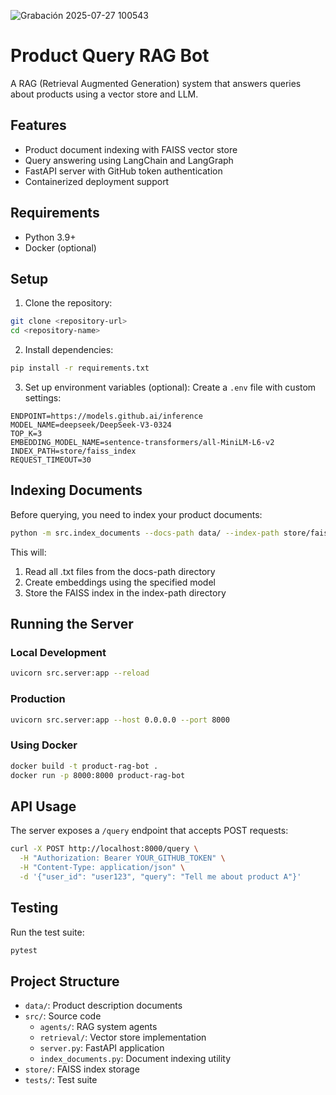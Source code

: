 
![Grabación 2025-07-27 100543](https://github.com/user-attachments/assets/9d26a382-8409-4491-8f5b-6eab6a299de1)



# Product Query RAG Bot

A RAG (Retrieval Augmented Generation) system that answers queries about products using a vector store and LLM.

## Features

- Product document indexing with FAISS vector store
- Query answering using LangChain and LangGraph
- FastAPI server with GitHub token authentication
- Containerized deployment support

## Requirements

- Python 3.9+
- Docker (optional)

## Setup

1. Clone the repository:
```bash
git clone <repository-url>
cd <repository-name>
```

2. Install dependencies:
```bash
pip install -r requirements.txt
```

3. Set up environment variables (optional):
Create a `.env` file with custom settings:
```env
ENDPOINT=https://models.github.ai/inference
MODEL_NAME=deepseek/DeepSeek-V3-0324
TOP_K=3
EMBEDDING_MODEL_NAME=sentence-transformers/all-MiniLM-L6-v2
INDEX_PATH=store/faiss_index
REQUEST_TIMEOUT=30
```

## Indexing Documents

Before querying, you need to index your product documents:

```bash
python -m src.index_documents --docs-path data/ --index-path store/faiss_index
```

This will:
1. Read all .txt files from the docs-path directory
2. Create embeddings using the specified model
3. Store the FAISS index in the index-path directory

## Running the Server

### Local Development

```bash
uvicorn src.server:app --reload
```

### Production

```bash
uvicorn src.server:app --host 0.0.0.0 --port 8000
```

### Using Docker

```bash
docker build -t product-rag-bot .
docker run -p 8000:8000 product-rag-bot
```

## API Usage

The server exposes a `/query` endpoint that accepts POST requests:

```bash
curl -X POST http://localhost:8000/query \
  -H "Authorization: Bearer YOUR_GITHUB_TOKEN" \
  -H "Content-Type: application/json" \
  -d '{"user_id": "user123", "query": "Tell me about product A"}'
```

## Testing

Run the test suite:

```bash
pytest
```

## Project Structure

- `data/`: Product description documents
- `src/`: Source code
  - `agents/`: RAG system agents
  - `retrieval/`: Vector store implementation
  - `server.py`: FastAPI application
  - `index_documents.py`: Document indexing utility
- `store/`: FAISS index storage
- `tests/`: Test suite 
